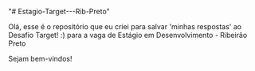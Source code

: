 "# Estagio-Target---Rib-Preto" 

Olá, esse é o repositório que eu criei para salvar 'minhas respostas' ao Desafio Target! :)  para 
a vaga de Estágio em Desenvolvimento - Ribeirão Preto 

Sejam bem-vindos!
